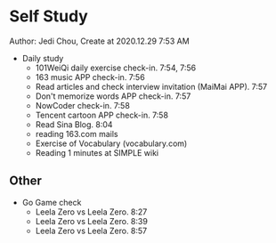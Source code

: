 # Self Study

Author: Jedi Chou, Create at 2020.12.29 7:53 AM

* Daily study
  * 101WeiQi daily exercise check-in. 7:54, 7:56
  * 163 music APP check-in. 7:56
  * Read articles and check interview invitation (MaiMai APP). 7:57
  * Don't memorize words APP check-in. 7:57
  * NowCoder check-in. 7:58
  * Tencent cartoon APP check-in. 7:58
  * Read Sina Blog. 8:04
  * reading 163.com mails
  * Exercise of Vocabulary (vocabulary.com)
  * Reading 1 minutes at SIMPLE wiki

## Other

* Go Game check
  * Leela Zero vs Leela Zero. 8:27
  * Leela Zero vs Leela Zero. 8:39
  * Leela Zero vs Leela Zero. 8:57
